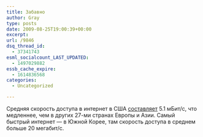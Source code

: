 ```yaml
---
title: Забавно
author: Gray
type: posts
date: 2009-08-25T19:00:39+00:00
excerpt:
url: /9846
dsq_thread_id:
  - 37341743
esml_socialcount_LAST_UPDATED:
  - 1497029882
essb_cache_expire:
  - 1614836568
categories:
  - Uncategorized

---
```








<p style="clear: both">
  Средняя скорость доступа в интернет в США <a href="http://news.cnet.com/8301-13578_3-10317118-38.html?part=rss&#038;subj=news&#038;tag=2547-1_3-0-20" target="_blank">составляет</a> 5.1 мБит/с, что медленнее, чем в других 27-ми странах Европы и Азии. Самый быстрый интернет &#8212; в Южной Корее, там скорость доступа в среднем больше 20 мегабит/с.
</p>